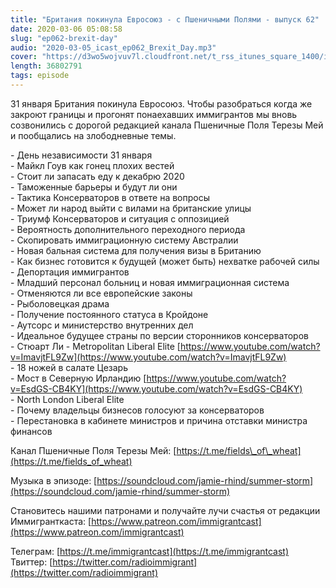 ```yaml
---
title: "Британия покинула Евросоюз - с Пшеничными Полями - выпуск 62"
date: 2020-03-06 05:08:58
slug: "ep062-brexit-day"
audio: "2020-03-05_icast_ep062_Brexit_Day.mp3"
cover: "https://d3wo5wojvuv7l.cloudfront.net/t_rss_itunes_square_1400/images.spreaker.com/original/c54c44cfe5f1be65acb4b4086737fce0.jpg"
length: 36802791
tags: episode
---
```

31 января Британия покинула Евросоюз. Чтобы разобраться когда же закроют границы и прогонят понаехавших иммигрантов мы вновь созвонились с дорогой редакцией канала Пшеничные Поля Терезы Мей и пообщались на злободневные темы.  
  
\- День независимости 31 января  
\- Майкл Гоув как гонец плохих вестей  
\- Стоит ли запасать еду к декабрю 2020  
\- Таможенные барьеры и будут ли они  
\- Тактика Консерваторов в ответе на вопросы  
\- Может ли народ выйти с вилами на британские улицы  
\- Триумф Консерваторов и ситуация с оппозицией  
\- Вероятность дополнительного переходного периода  
\- Скопировать иммиграционную систему Австралии  
\- Новая бальная система для получения визы в Британию  
\- Как бизнес готовится к будущей (может быть) нехватке рабочей силы  
\- Депортация иммигрантов  
\- Младший персонал больниц и новая иммиграционная система  
\- Отменяются ли все европейские законы  
\- Рыболовецкая драма  
\- Получение постоянного статуса в Кройдоне  
\- Аутсорс и министерство внутренних дел  
\- Идеальное будущее страны по версии сторонников консерваторов  
\- Стюарт Ли - Metropolitan Liberal Elite [https://www.youtube.com/watch?v=ImavjtFL9Zw](https://www.youtube.com/watch?v=ImavjtFL9Zw)  
\- 18 ножей в салате Цезарь  
\- Мост в Северную Ирландию [https://www.youtube.com/watch?v=EsdGS-CB4KY](https://www.youtube.com/watch?v=EsdGS-CB4KY)  
\- North London Liberal Elite  
\- Почему владельцы бизнесов голосуют за консерваторов  
\- Перестановка в кабинете министров и причина отставки министра финансов  
  
Канал Пшеничные Поля Терезы Мей: [https://t.me/fields\_of\_wheat](https://t.me/fields_of_wheat)  
  
Музыка в эпизоде: [https://soundcloud.com/jamie-rhind/summer-storm](https://soundcloud.com/jamie-rhind/summer-storm)  
  
Становитесь нашими патронами и получайте лучи счастья от редакции Иммигранткаста: [https://www.patreon.com/immigrantcast](https://www.patreon.com/immigrantcast)  
  
Телеграм: [https://t.me/immigrantcast](https://t.me/immigrantcast)  
Твиттер: [https://twitter.com/radioimmigrant](https://twitter.com/radioimmigrant)
